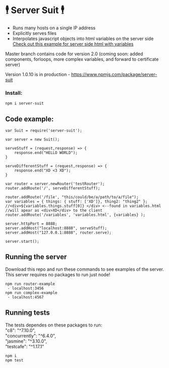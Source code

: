 
# 🕴️ Server Suit 🕴️
* Runs many hosts on a single IP address
* Explicitly serves files
* Interpolates javascript objects into html variables on the server side  
[Check out this example for server side html with variables](/example/complex-data)  

Master branch contains code for version 2.0 (coming soon: added components, forloops, more complex variables, and forward to certificate server) 

Version 1.0.10 is in production - https://www.npmjs.com/package/server-suit

### Install:
``` 
npm i server-suit 
```

## Code example:
```
var Suit = require('server-suit');

var server = new Suit();

serveStuff = (request,response) => {
    response.end("HELLO WORLD");
}

serveDifferentStuff = (request,response) => {
    response.end("XD <3 XD");
}

var router = server.newRouter('testRouter');
router.addRoute('/', serveDifferentStuff);

router.addRoute('/file', "this/could/be/a/path/to/a/file");
var variables = { things: { stuff: ['XD']}, thing2: "thing2" };
//<div>${variables.things.stuff[0]} </div> <--found in variables.html
//will apear as <div>XD</div> to the client
router.addRoute('/variables', 'variables.html', {variables} );

server.httpPort = 8888;
server.addHost("localhost:8888", serveStuff); 
server.addHost("127.0.0.1:8888", router.serve);

server.start();
```

## Running the server
Download this repo and run these commands to see examples of the server.  
This server requires no packages to run just node!
```
npm run router-example
 - localhost:3456
npm run complex-example
 - localhost:4567
```

## Running tests
The tests dependes on these packages to run:  
    "c8": "^7.10.0",   
    "concurrently": "^6.4.0",  
    "jasmine": "^3.10.0",  
    "testcafe": "^1.17.1"  
    
```
npm i
npm test
```
